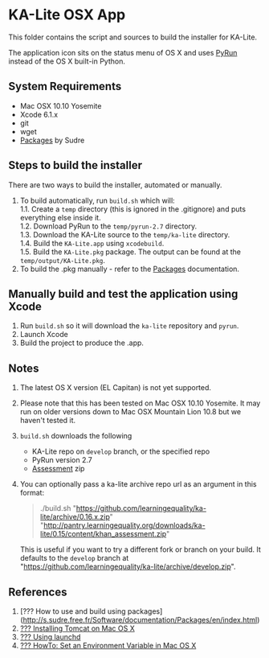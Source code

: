 KA-Lite OSX App
===============
This folder contains the script and sources to build the installer for KA-Lite.

The application icon sits on the status menu of OS X and uses [PyRun](http://www.egenix.com/products/python/PyRun/) instead of the OS X built-in Python.


## System Requirements

* Mac OSX 10.10 Yosemite
* Xcode 6.1.x
* git
* wget
* [Packages](http://s.sudre.free.fr/Software/Packages/about.html) by Sudre

## Steps to build the installer
There are two ways to build the installer, automated or manually.

1. To build automatically, run `build.sh` which will:  
    1.1. Create a `temp` directory (this is ignored in the .gitignore) and puts everything else inside it.  
    1.2. Download PyRun to the `temp/pyrun-2.7` directory.  
    1.3. Download the KA-Lite source to the `temp/ka-lite` directory.  
    1.4. Build the `KA-Lite.app` using `xcodebuild`.  
    1.5. Build the `KA-Lite.pkg` package.  The output can be found at the `temp/output/KA-Lite.pkg`.  
2. To build the .pkg manually - refer to the [Packages](http://s.sudre.free.fr/Software/documentation/Packages/en/index.html) documentation.  


## Manually build and test the application using Xcode

1. Run `build.sh` so it will download the `ka-lite` repository and `pyrun`.
1. Launch Xcode
1. Build the project to produce the .app.

## Notes

1. The latest OS X version (EL Capitan) is not yet supported.
1. Please note that this has been tested on Mac OSX 10.10 Yosemite.  It may run on older versions down to Mac OSX Mountain Lion 10.8 but we haven't tested it.
1. `build.sh` downloads the following

    * KA-Lite repo on `develop` branch, or the specified repo
    * PyRun version 2.7
    * [Assessment](http://pantry.learningequality.org/downloads/ka-lite/) zip 
1. You can optionally pass a ka-lite archive repo url as an argument in this format:

    > ./build.sh "https://github.com/learningequality/ka-lite/archive/0.16.x.zip" "http://pantry.learningequality.org/downloads/ka-lite/0.15/content/khan_assessment.zip"

    This is useful if you want to try a different fork or branch on your build.
    It defaults to the `develop` branch at "https://github.com/learningequality/ka-lite/archive/develop.zip".


## References

1. [??? How to use and build using packages] (http://s.sudre.free.fr/Software/documentation/Packages/en/index.html)
1. [??? Installing Tomcat on Mac OS X](http://www.joel.lopes-da-silva.com/2008/05/13/installing-tomcat-on-mac-os-x/)
1. [??? Using launchd](http://trac.buildbot.net/wiki/UsingLaunchd)
1. [??? HowTo: Set an Environment Variable in Mac OS X](http://www.dowdandassociates.com/blog/content/howto-set-an-environment-variable-in-mac-os-x/)